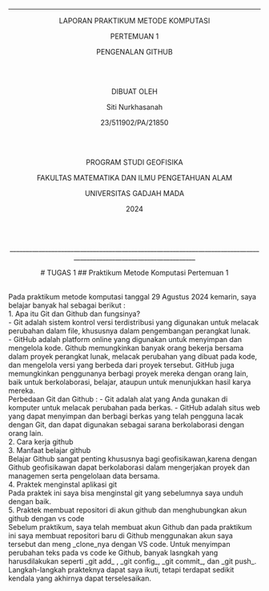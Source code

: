 ---
<p align="center">
LAPORAN PRAKTIKUM METODE KOMPUTASI
<p> 

<p align="center">
PERTEMUAN 1   
<p>

<p align="center">
PENGENALAN GITHUB
<p>
<br>
<br>
<p align="center">
DIBUAT OLEH  
<p>
<p align="center">
Siti Nurkhasanah
<p>
<p align="center">
23/511902/PA/21850
<p>
<br>
<br>
<p align="center">
PROGRAM STUDI GEOFISIKA
<p>
<p align="center">
FAKULTAS MATEMATIKA DAN ILMU PENGETAHUAN ALAM
<p>
<p align="center">
UNIVERSITAS GADJAH MADA
<p>
<p align="center">
2024
<p>
<br>
<br>
<p align="center">
____________________________________________________________________________________________________________________
<p>
<p align="center">
# TUGAS 1
## Praktikum Metode Komputasi Pertemuan 1
<p>
<br>
Pada praktikum metode komputasi tanggal 29 Agustus 2024 kemarin, saya belajar banyak hal sebagai berikut :
<br>
1. Apa itu Git dan Github dan fungsinya?
<br>
- Git adalah sistem kontrol versi terdistribusi yang digunakan untuk melacak perubahan dalam file, khususnya dalam pengembangan perangkat lunak.
<br>
- GitHub adalah platform online yang digunakan untuk menyimpan dan mengelola kode. Github memungkinkan banyak orang bekerja bersama dalam proyek perangkat lunak, melacak perubahan yang dibuat pada kode, dan mengelola versi yang berbeda dari proyek tersebut. GitHub juga memungkinkan penggunanya berbagi proyek mereka dengan orang lain, baik untuk berkolaborasi, belajar, ataupun untuk  menunjukkan hasil karya mereka. 
<br>
Perbedaan Git dan Github :
- Git adalah alat yang Anda gunakan di komputer untuk melacak perubahan pada berkas.
- GitHub adalah situs web yang dapat menyimpan dan berbagi berkas yang telah pengguna lacak dengan Git, dan dapat digunakan sebagai sarana berkolaborasi dengan orang lain.
<br>
2. Cara kerja github
<br>
3. Manfaat belajar github
<br>
Belajar Github sangat penting khususnya bagi geofisikawan,karena dengan Github geofisikawan dapat berkolaborasi dalam mengerjakan proyek dan managemen serta pengelolaan data bersama. 
<br>
4. Praktek menginstal aplikasi git
<br>
Pada praktek ini saya bisa menginstal git yang sebelumnya saya unduh dengan baik.
<br>
5. Praktek membuat repositori di akun github dan menghubungkan akun github dengan vs code
<br>
Sebelum praktikum, saya telah membuat akun Github dan pada praktikum ini saya membuat repositori baru di Github menggunakan akun saya tersebut dan meng _clone_nya dengan VS code. Untuk menyimpan perubahan teks pada vs code ke Github, banyak lasngkah yang harusdilakukan seperti _git add_ , _git config_, _git commit_, dan _git push_. Langkah-langkah prakteknya dapat saya ikuti, tetapi terdapat sedikit kendala yang akhirnya dapat terselesaikan.
<br>